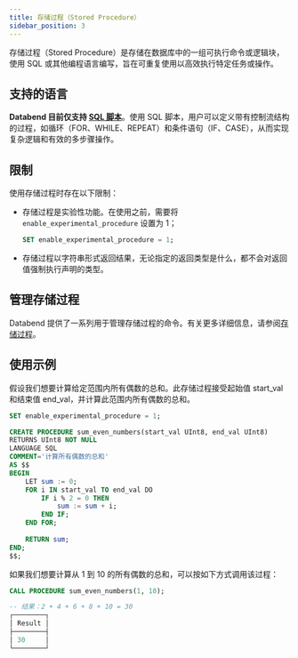 ```yaml
---
title: 存储过程（Stored Procedure）
sidebar_position: 3
---
```


存储过程（Stored Procedure）是存储在数据库中的一组可执行命令或逻辑块，使用 SQL 或其他编程语言编写，旨在可重复使用以高效执行特定任务或操作。

## 支持的语言

**Databend 目前仅支持 [SQL 脚本](/sql/stored-procedure-scripting/)**。使用 SQL 脚本，用户可以定义带有控制流结构的过程，如循环（FOR、WHILE、REPEAT）和条件语句（IF、CASE），从而实现复杂逻辑和有效的多步骤操作。

## 限制

使用存储过程时存在以下限制：

- 存储过程是实验性功能。在使用之前，需要将 `enable_experimental_procedure` 设置为 1；

    ```sql
    SET enable_experimental_procedure = 1;
    ```

- 存储过程以字符串形式返回结果，无论指定的返回类型是什么，都不会对返回值强制执行声明的类型。

## 管理存储过程

Databend 提供了一系列用于管理存储过程的命令。有关更多详细信息，请参阅[存储过程](/sql/sql-commands/ddl/procedure/)。

## 使用示例

假设我们想要计算给定范围内所有偶数的总和。此存储过程接受起始值 start_val 和结束值 end_val，并计算此范围内所有偶数的总和。

```sql
SET enable_experimental_procedure = 1;

CREATE PROCEDURE sum_even_numbers(start_val UInt8, end_val UInt8) 
RETURNS UInt8 NOT NULL 
LANGUAGE SQL 
COMMENT='计算所有偶数的总和' 
AS $$
BEGIN
    LET sum := 0;
    FOR i IN start_val TO end_val DO
        IF i % 2 = 0 THEN
            sum := sum + i;
        END IF;
    END FOR;
    
    RETURN sum;
END;
$$;
```

如果我们想要计算从 1 到 10 的所有偶数的总和，可以按如下方式调用该过程：

```sql
CALL PROCEDURE sum_even_numbers(1, 10);

-- 结果：2 + 4 + 6 + 8 + 10 = 30
┌────────┐
│ Result │
├────────┤
│ 30     │
└────────┘
```